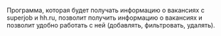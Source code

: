 Программа, которая будет получать информацию о вакансиях с superjob и hh.ru, позволит получить информацию о вакансиях и позволит удобно работать с ней (добавлять, фильтровать, удалять).
